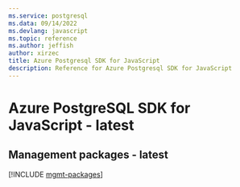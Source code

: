 ```yaml
---
ms.service: postgresql
ms.data: 09/14/2022
ms.devlang: javascript
ms.topic: reference
ms.author: jeffish
author: xirzec
title: Azure Postgresql SDK for JavaScript
description: Reference for Azure Postgresql SDK for JavaScript
---
```

# Azure PostgreSQL SDK for JavaScript - latest

## Management packages - latest
[!INCLUDE [mgmt-packages](postgresql-mgmt-index.md)]